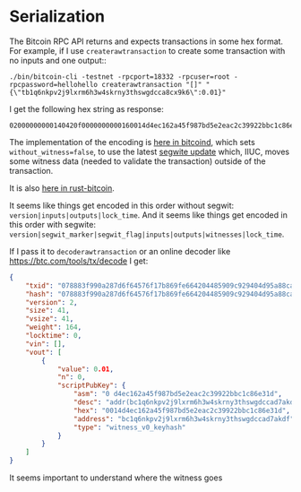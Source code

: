 # Serialization

The Bitcoin RPC API returns and expects transactions in some hex format. For example, if I use `createrawtransaction` to create some transaction with no inputs and one output::

```
./bin/bitcoin-cli -testnet -rpcport=18332 -rpcuser=root -rpcpassword=hellohello createrawtransaction "[]" "{\"tb1q6nkpv2j9lxrm6h3w4skrny3thswgdcca8cx9k6\":0.01}"
```

I get the following hex string as response:

```
02000000000140420f0000000000160014d4ec162a45f987bd5e2eac2c39922bbc1c86e31d00000000
```

The implementation of the encoding is [here in bitcoind](https://github.com/bitcoin/bitcoin/blob/535424a10b4462a813b9797f3c607b97a0ca9b19/src/rpc/rawtransaction.cpp#L454C12-L454C23), which sets `without_witness=false`, to use the latest [segwite update]() which, IIUC, moves some witness data (needed to validate the transaction) outside of the transaction.

It is also [here in rust-bitcoin](https://github.com/rust-bitcoin/rust-bitcoin/blob/2b0e85863f3200598515440d697fc0e5429cbdec/bitcoin/src/blockdata/transaction.rs#L1062).

It seems like things get encoded in this order without segwit: `version|inputs|outputs|lock_time`. And it seems like things get encoded in this order with segwite: `version|segwit_marker|segwit_flag|inputs|outputs|witnesses|lock_time`.

If I pass it to `decoderawtransaction` or an online decoder like https://btc.com/tools/tx/decode I get:

```json
{
    "txid": "078883f990a287d6f64576f17b869fe664204485909c929404d95a88caff965d",
    "hash": "078883f990a287d6f64576f17b869fe664204485909c929404d95a88caff965d",
    "version": 2,
    "size": 41,
    "vsize": 41,
    "weight": 164,
    "locktime": 0,
    "vin": [],
    "vout": [
        {
            "value": 0.01,
            "n": 0,
            "scriptPubKey": {
                "asm": "0 d4ec162a45f987bd5e2eac2c39922bbc1c86e31d",
                "desc": "addr(bc1q6nkpv2j9lxrm6h3w4skrny3thswgdccad7akdf)#fhmjzx3q",
                "hex": "0014d4ec162a45f987bd5e2eac2c39922bbc1c86e31d",
                "address": "bc1q6nkpv2j9lxrm6h3w4skrny3thswgdccad7akdf",
                "type": "witness_v0_keyhash"
            }
        }
    ]
}
```

It seems important to understand where the witness goes